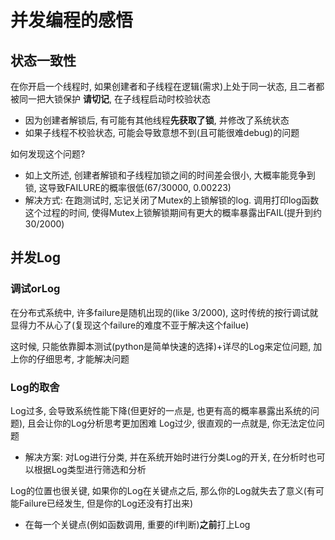 # 并发编程的感悟

## 状态一致性

在你开启一个线程时, 如果创建者和子线程在逻辑(需求)上处于同一状态, 且二者都被同一把大锁保护
**请切记**, 在子线程启动时校验状态
- 因为创建者解锁后, 有可能有其他线程**先获取了锁**, 并修改了系统状态
- 如果子线程不校验状态, 可能会导致意想不到(且可能很难debug)的问题

如何发现这个问题?
- 如上文所述, 创建者解锁和子线程加锁之间的时间差会很小, 大概率能竞争到锁, 这导致FAILURE的概率很低(67/30000, 0.00223)
- 解决方式: 在跑测试时, 忘记关闭了Mutex的上锁解锁的log. 调用打印log函数这个过程的时间, 使得Mutex上锁解锁期间有更大的概率暴露出FAIL(提升到约30/2000)

## 并发Log

### 调试orLog
  
在分布式系统中, 许多failure是随机出现的(like 3/2000), 这时传统的按行调试就显得力不从心了(复现这个failure的难度不亚于解决这个failue)

这时候, 只能依靠脚本测试(python是简单快速的选择)+详尽的Log来定位问题, 加上你的仔细思考, 才能解决问题

### Log的取舍

Log过多, 会导致系统性能下降(但更好的一点是, 也更有高的概率暴露出系统的问题), 且会让你的Log分析思考更加困难
Log过少, 很直观的一点就是, 你无法定位问题
- 解决方案: 对Log进行分类, 并在系统开始时进行分类Log的开关, 在分析时也可以根据Log类型进行筛选和分析

Log的位置也很关键, 如果你的Log在关键点之后, 那么你的Log就失去了意义(有可能Failure已经发生, 但是你的Log还没有打出来)
- 在每一个关键点(例如函数调用, 重要的if判断)**之前**打上Log
